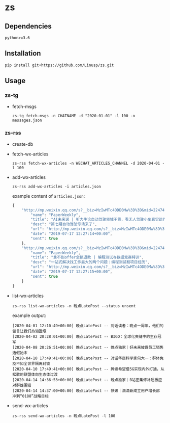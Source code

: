 zs
=======

## Dependencies

`python>=3.6`

## Installation

```
pip install git+https://github.com/Linusp/zs.git
```

## Usage

### zs-tg

- fetch-msgs

  ```shell
  zs-tg fetch-msgs -n CHATNAME -d "2020-01-01" -l 100 -o messages.json
  ```

### zs-rss

- create-db
- fetch-wx-articles

  ```shell
  zs-rss fetch-wx-articles -n WECHAT_ARTICLES_CHANNEL -d 2020-04-01 -l 100
  ```

- add-wx-articles

  ```shell
  zs-rss add-wx-articles -i articles.json
  ```

  example content of `articles.json`:
  ```js
  {
      "http://mp.weixin.qq.com/s?__biz=MzIwMTc4ODE0Mw%3D%3D&mid=2247498353&idx=1&sn=19a6baac027018aeb76a688a9011cfde": {
          "name": "PaperWeekly",
          "title": "AI未来说 | 听大牛论自动驾驶领域干货，看无人驾驶小车真实运作",
          "desc": "第七期自动驾驶专场来了",
          "url": "http://mp.weixin.qq.com/s?__biz=MzIwMTc4ODE0Mw%3D%3D&mid=2247498353&idx=1&sn=19a6baac027018aeb76a688a9011cfde",
          "date": "2019-07-17 12:27:14+00:00",
          "sent": true
      },
      "http://mp.weixin.qq.com/s?__biz=MzIwMTc4ODE0Mw%3D%3D&mid=2247498353&idx=2&sn=caec95b9b57eac4cf1c6fa8cce99b4a6": {
          "name": "PaperWeekly",
          "title": "拿不到offer全额退款 | 编程测试与数据竞赛特训",
          "desc": "一站式解决找工作最大的两个问题：编程测试和项目经历",
          "url": "http://mp.weixin.qq.com/s?__biz=MzIwMTc4ODE0Mw%3D%3D&mid=2247498353&idx=2&sn=caec95b9b57eac4cf1c6fa8cce99b4a6",
          "date": "2019-07-17 12:27:15+00:00",
          "sent": true
      }
  }
  ```

- list-wx-articles

  ```shell
  zs-rss list-wx-articles -n 晚点LatePost --status unsent
  ```

  example output:
  ```
  [2020-04-01 12:10:49+00:00] 晚点LatePost -- 对话读者：晚点一周年，他们的留言让我们热泪盈眶
  [2020-04-02 20:28:01+00:00] 晚点LatePost -- BIGO：全球化夹缝中的生存冠军
  [2020-04-08 20:26:51+00:00] 晚点LatePost -- 晚点独家｜好未来披露员工销售造假始末
  [2020-04-10 17:49:41+00:00] 晚点LatePost -- 对话华裔科学家何大一：群体免疫不如全世界隔离封锁
  [2020-04-10 17:49:41+00:00] 晚点LatePost -- 腾讯希望借5G实现内外打通，从松散的联盟体向生态体过渡
  [2020-04-14 14:36:53+00:00] 晚点LatePost -- 晚点独家｜B站密集修补短板应对群雄围猎
  [2020-04-14 14:37:00+00:00] 晚点LatePost -- 快讯｜滴滴新成立用户增长部 冲刺“0188”战略目标
  ```

- send-wx-articles

  ```shell
  zs-rss send-wx-articles -n 晚点LatePost -l 100
  ```
